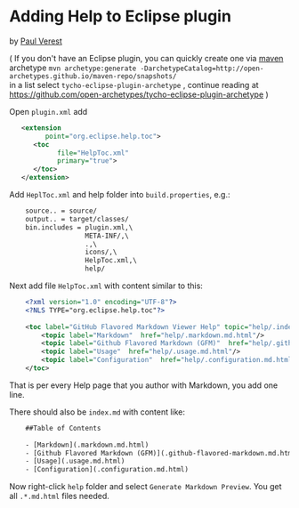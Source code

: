 

# Adding Help to Eclipse plugin

by [Paul Verest](http://with-eclipse.github.io/)

( If you don't have an Eclipse plugin, you can quickly create one via [maven](http://maven.apache.org/) archetype
`mvn archetype:generate -DarchetypeCatalog=http://open-archetypes.github.io/maven-repo/snapshots/`  
in a list select `tycho-eclipse-plugin-archetype` ,
continue reading at <https://github.com/open-archetypes/tycho-eclipse-plugin-archetype> )

Open `plugin.xml` add

```xml
   <extension
         point="org.eclipse.help.toc">
      <toc
            file="HelpToc.xml"
            primary="true">
      </toc>
   </extension>
```

Add `HeplToc.xml` and help folder into `build.properties`, e.g.:

```txt
	source.. = source/
	output.. = target/classes/
	bin.includes = plugin.xml,\
	               META-INF/,\
	               .,\
	               icons/,\
	               HelpToc.xml,\
	               help/
```

Next add file `HelpToc.xml` with content similar to this:

```xml
	<?xml version="1.0" encoding="UTF-8"?>
	<?NLS TYPE="org.eclipse.help.toc"?>
	
	<toc label="GitHub Flavored Markdown Viewer Help" topic="help/.index.md.html">
		<topic label="Markdown"  href="help/.markdown.md.html"/>
		<topic label="Github Flavored Markdown (GFM)"  href="help/.github-flavored-markdown.md.html"/>
		<topic label="Usage"  href="help/.usage.md.html"/>
		<topic label="Configuration"  href="help/.configuration.md.html"/>
	</toc>
```

That is per every Help page that you author with Markdown, you add one line.

There should also be `index.md` with content like:

```txt
	##Table of Contents
	
	- [Markdown](.markdown.md.html)
	- [Github Flavored Markdown (GFM)](.github-flavored-markdown.md.html)
	- [Usage](.usage.md.html)
	- [Configuration](.configuration.md.html)
```

Now right-click `help` folder and select `Generate Markdown Preview`. You get all `.*.md.html` files needed.

